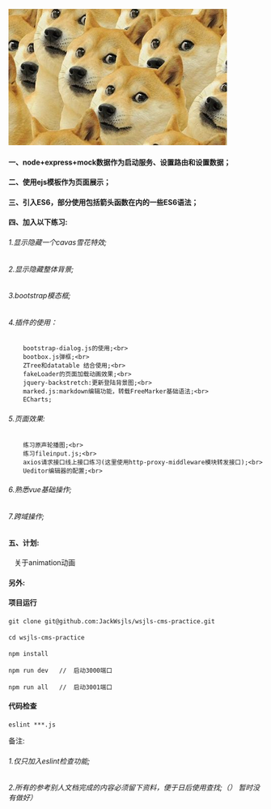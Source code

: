 ![Image text](https://raw.githubusercontent.com/JackWsjls/wsjls-cms-practice/master/src/markdown_images/image0_dog.jpg)
#### 一、node+express+mock数据作为启动服务、设置路由和设置数据；

#### 二、使用ejs模板作为页面展示；

#### 三、引入ES6，部分使用包括箭头函数在内的一些ES6语法；

#### 四、加入以下练习:

###### 1.显示隐藏一个cavas雪花特效;
###### 2.显示隐藏整体背景;
###### 3.bootstrap模态框;
###### 4.插件的使用：
		bootstrap-dialog.js的使用;<br>
		bootbox.js弹框;<br>
		ZTree和datatable 结合使用;<br>
		fakeLoader的页面加载动画效果;<br>
		jquery-backstretch:更新登陆背景图;<br>
		marked.js:markdown编辑功能，转载FreeMarker基础语法;<br>
		ECharts;
###### 5.页面效果: 
 		练习原声轮播图;<br>
 		练习fileinput.js;<br>
 		axios请求接口线上接口练习(这里使用http-proxy-middleware模块转发接口);<br>
 		Ueditor编辑器的配置;<br>
###### 6.熟悉vue基础操作;
###### 7.跨域操作;

#### 五、计划:

&nbsp;&nbsp;&nbsp;关于animation动画

#### 另外:
#### 项目运行

```
git clone git@github.com:JackWsjls/wsjls-cms-practice.git 

cd wsjls-cms-practice

npm install 

npm run dev   //  启动3000端口

npm run all   //  启动3001端口

```

#### 代码检查

```
eslint ***.js

```
备注: 
###### 1.仅只加入eslint检查功能;
###### 2.所有的参考别人文档完成的内容必须留下资料，便于日后使用查找;（） 暂时没有做好）